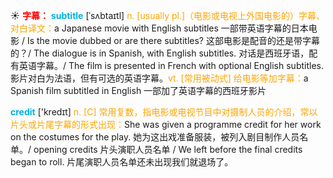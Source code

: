 ☀ <font color="red">**字幕：**</font>
<font color="sky blue">**subtitle**</font> [ˈsʌbtaɪtl]
<font color="orange">n. [usually pl.]（电影或电视上外国电影的）字幕、对白译文：</font>a Japanese movie with English subtitles 一部带英语字幕的日本电影 / Is the movie dubbed or are there subtitles? 这部电影是配音的还是带字幕的？/ The dialogue is in Spanish, with English subtitles. 对话是西班牙语，配有英语字幕。/ The film is presented in French with optional English subtitles. 影片对白为法语，但有可选的英语字幕。<font color="orange">vt. [常用被动式] 给电影等加字幕：</font>a Spanish film subtitled in English 一部加了英语字幕的西班牙影片

<font color="sky blue">**credit**</font> ['kredɪt] 
<font color="orange">n. [C] 常用复数，指电影或电视节目中对摄制人员的介绍，常以片头或片尾字幕的形式出现：</font>She was given a programme credit for her work on the costumes for the play. 她为这出戏准备服装，被列入剧目制作人员名单。/ opening credits 片头演职人员名单 / We left before the final credits began to roll. 片尾演职人员名单还未出现我们就退场了。
